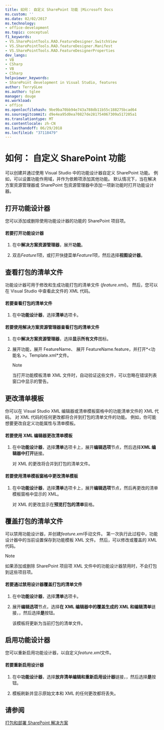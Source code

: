 ```yaml
---
title: 如何： 自定义 SharePoint 功能 |Microsoft Docs
ms.custom: ''
ms.date: 02/02/2017
ms.technology:
- office-development
ms.topic: conceptual
f1_keywords:
- VS.SharePointTools.RAD.FeatureDesigner.SwitchView
- VS.SharePointTools.RAD.featureDesigner.Manifest
- VS.SharePointTools.RAD.FeatureDesignerProperties
dev_langs:
- VB
- CSharp
- VB
- CSharp
helpviewer_keywords:
- SharePoint development in Visual Studio, features
author: TerryGLee
ms.author: tglee
manager: douge
ms.workload:
- office
ms.openlocfilehash: 9be9ba70bb94e743a788db11b55c188275bcad64
ms.sourcegitcommit: d9e4ea95d0ea70827de281754067309a517205a1
ms.translationtype: MT
ms.contentlocale: zh-CN
ms.lasthandoff: 06/29/2018
ms.locfileid: "37118479"
---
```

# <a name="how-to-customize-a-sharepoint-feature"></a>如何： 自定义 SharePoint 功能
  可以创建并通过使用 Visual Studio 中的功能设计器自定义 SharePoint 功能。 例如，可以设置功能作用域，并作为依赖项添加其他功能。 默认情况下，当在解决方案资源管理器或 SharePoint 包资源管理器中添加一项新功能时打开功能设计器。  
  
## <a name="opening-the-feature-designer"></a>打开功能设计器  
 您可以添加或删除使用功能设计器的功能的 SharePoint 项目项。  
  
#### <a name="to-open-the-feature-designer"></a>若要打开功能设计器
  
1.  在中**解决方案资源管理器**，展开**功能**。  
  
2.  双击*Feature1*项，或打开快捷菜单*Feature1*项，然后选择**视图设计器**。  
  
## <a name="view-the-packaged-manifest-file"></a>查看打包的清单文件  
 功能设计器可用于修改和生成功能打包的清单文件 (*feature.xml*)。 然后，您可以在 Visual Studio 中查看此文件的 XML 代码。  
  
#### <a name="to-view-the-packaged-manifest-file"></a>若要查看打包的清单文件  
  
1.  在中**功能设计器**，选择**清单**选项卡。  
  
#### <a name="to-view-the-packaged-manifest-file-by-using-solution-explorer"></a>若要使用解决方案资源管理器查看打包的清单文件  
  
1.  在中**解决方案资源管理器**，选择**显示所有文件**图标。  
  
2.  展开功能，展开 FeatureName、 展开 FeatureName.feature，并打开*\<功能名 >。Template.xml*文件。  
  
    > [!NOTE]  
    >  当打开功能模板清单 XML 文件时，自动验证这些文件，可以忽略在错误列表窗口中显示的警告。  
  
## <a name="change-the-manifest-template"></a>更改清单模板  
 你可以在 Visual Studio XML 编辑器或清单模板窗格中的功能清单文件的 XML 代码。 对 XML 代码的任何更改都将合并到打包的清单文件的功能。 例如，你可能想要更改自定义功能属性与清单模板。  
  
#### <a name="to-change-the-manifest-template-by-using-the-xml-editor"></a>若要使用 XML 编辑器更改清单模板  
  
1.  在中**功能设计器**，选择**清单**选项卡上，展开**编辑选项**节点，然后选择**XML 编辑器中打开**链接。  
  
     对 XML 的更改将合并到打包的清单文件。  
  
#### <a name="to-change-the-manifest-template-by-using-the-manifest-template-pane"></a>若要使用清单模板窗格中更改清单模板  
  
1.  在中**功能设计器**，选择**清单**选项卡上，展开**编辑选项**节点，然后再更改的清单模板窗格中显示的 XML。  
  
     对 XML 的更改显示在**预览打包的清单**窗格。  
  
## <a name="overwrite-the-packaged-manifest-file"></a>覆盖打包的清单文件  
 可以禁用功能设计器，并创建*feature.xml*手动文件。 第一次执行此过程中，功能设计器中的当前设置保存到功能模板 XML 文件。 然后，可以修改或覆盖的 XML 代码。  
  
> [!NOTE]  
>  如果添加或删除 SharePoint 项目项 XML 文件中的功能设计器禁用时，不会打包到这些项目项。  
  
#### <a name="to-overwrite-packaged-manifest-file-by-disabling-the-designer"></a>若要通过禁用设计器覆盖打包的清单文件  
  
1.  在中**功能设计器**，选择**清单**选项卡。  
  
2.  展开**编辑选项**节点，选择**在 XML 编辑器中的覆盖生成的 XML 和编辑清单**链接，，然后选择**是**按钮。  
  
     该模板将更新为当前打包的清单文件。  
  
## <a name="enable-the-feature-designer"></a>启用功能设计器  
 您可以重新启用功能设计器，以自定义*feature.xml*文件。  
  
#### <a name="to-re-enable-the-designer"></a>若要重新启用设计器  
  
1.  在中**功能设计器**，选择**放弃清单编辑和重新启用设计器**链接，，然后选择**是**按钮。  
  
2.  模板刷新并显示原始文本和 XML 的任何更改都将丢失。  
  
## <a name="see-also"></a>请参阅
 [打包和部署 SharePoint 解决方案](../sharepoint/packaging-and-deploying-sharepoint-solutions.md)  
  
